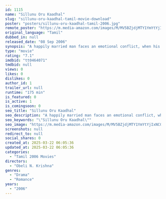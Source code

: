 ```yaml
---
id: 1115
name: "Sillunu Oru Kaadhal"
slug: "sillunu-oru-kaadhal-tamil-movie-download"
poster: "posters/sillunu-oru-kaadhal-tamil-2006.jpg"
remote_poster: "https://m.media-amazon.com/images/M/MV5BZjdjMTY1YmYtYjIxNC00MzQ4LWIzY2MtMGYwZTgyMjQ5MjA0XkEyXkFqcGdeQXVyMTEzNzg0Mjkx._V1_SX300.jpg"
original_language: "Tamil"
dubbed_in: null
released_date: "08 Sep 2006"
synopsis: "A happily married man faces an emotional conflict, when his past lover comes back into his life."
type: "movie"
rating: "7.1"
imdbid: "tt0464071"
tmdbid: null
views: 0
likes: 0
dislikes: 0
author_id: 1
trailer_url: null
runtime: "175 min"
is_featured: 0
is_active: 1
is_comingsoon: 0
seo_title: "Sillunu Oru Kaadhal"
seo_description: "A happily married man faces an emotional conflict, when his past lover comes back into his life."
seo_keywords: "\"Sillunu Oru Kaadhal\""
seo_image: "https://m.media-amazon.com/images/M/MV5BZjdjMTY1YmYtYjIxNC00MzQ4LWIzY2MtMGYwZTgyMjQ5MjA0XkEyXkFqcGdeQXVyMTEzNzg0Mjkx._V1_SX300.jpg"
screenshots: null
redirect_to: null
social_shares: 0
created_at: 2025-03-22 06:05:36
updated_at: 2025-03-22 06:05:36
categories:
  - "Tamil 2006 Movies"
directors:
  - "Obeli N. Krishna"
genres:
  - "Drama"
  - "Romance"
years:
  - "2006"
---
```

